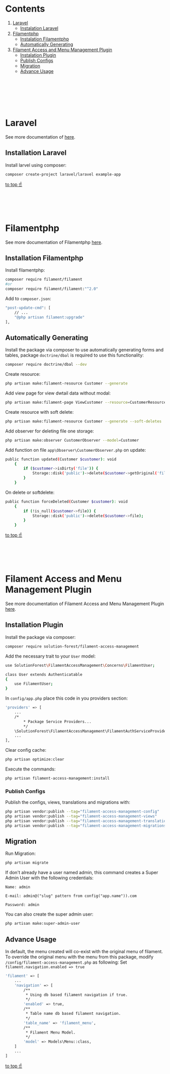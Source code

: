 # Contents

1. [Laravel](#laravel)
    - [Instalation Laravel](#installation-laravel)
2. [Filamentphp](#filamentphp)
    - [Instalation Filamentphp](#installation-filamentphp)
    - [Automatically Generating](#automatically-generating)
3. [Filament Access and Menu Management Plugin](#filament-access-and-menu-management-plugin)
    - [Instalation Plugin](#installation-plugin)
    - [Publish Configs](#publish-configs)
    - [Migration](#migration)
    - [Advance Usage](#advance-usage)

<br>
<br>
<br>
<br>
<br>

# Laravel

See more documentation of [here](https://laravel.com/docs/).

## Installation Laravel

Install larvel using composer:

```bash
composer create-project laravel/laravel example-app
```

[to top ☝️](#contents)
<br>
<br>
<br>
<br>
<br>

# Filamentphp

See more documentation of Filamentphp [here](https://filamentphp.com/docs/).

## Installation Filamentphp

Install filamentphp:

```bash
composer require filament/filament
#or
composer require filament/filament:"^2.0"
```

Add to `composer.json`:

```bash
"post-update-cmd": [
    // ...
    "@php artisan filament:upgrade"
],
```

## Automatically Generating

Install the package via composer to use automatically generating forms and tables, package `doctrine/dbal` is required to use this functionality:

```bash
composer require doctrine/dbal --dev
```

Create resource:

```bash
php artisan make:filament-resource Customer --generate
```

Add view page for view dwtail data without modal:

```bash
php artisan make:filament-page ViewCustomer --resource=CustomerResource --type=ViewRecord
```

Create resource with soft delete:

```bash
php artisan make:filament-resource Customer --generate --soft-deletes
```

Add observer for deleting file one storage:

```bash
php artisan make:observer CustomerObserver --model=Customer
```

Add function on file `app\Observer\CustomerObserver.php` on update:

```bash
public function updated(Customer $customer): void
    {
        if ($customer->isDirty('file')) {
            Storage::disk('public')->delete($customer->getOriginal('file'));
        }
    }
```

On delete or softdelete:

```bash
public function forceDeleted(Customer $customer): void
    {
        if (!is_null($customer->file)) {
            Storage::disk('public')->delete($customer->file);
        }
    }
```

[to top ☝️](#contents)
<br>
<br>
<br>
<br>
<br>

# Filament Access and Menu Management Plugin

See more documentation of Filament Access and Menu Management Plugin [here](https://v2.filamentphp.com/plugins/access-and-menu-management).

## Installation Plugin

Install the package via composer:

```bash
composer require solution-forest/filament-access-management
```

Add the necessary trait to your `User` model:

```bash
use SolutionForest\FilamentAccessManagement\Concerns\FilamentUser;

class User extends Authenticatable
{
    use FilamentUser;
}
```

In `config/app.php` place this code in you providers section:

```bash
'providers' => [
    ...
    /*
        * Package Service Providers...
        */
    \SolutionForest\FilamentAccessManagement\FilamentAuthServiceProvider::class,
    ...
],
```

Clear config cache:

```bash
php artisan optimize:clear
```

Execute the commands:

```bash
php artisan filament-access-management:install
```

### Publish Configs

Publish the configs, views, translations and migrations with:

```bash
php artisan vendor:publish --tag="filament-access-management-config"
php artisan vendor:publish --tag="filament-access-management-views"
php artisan vendor:publish --tag="filament-access-management-translations"
php artisan vendor:publish --tag="filament-access-management-migrations"
```

## Migration

Run Migration:

```bash
php artisan migrate
```

If don't already have a user named admin, this command creates a Super Admin User with the following credentials:

`Name: admin`

`E-mail: admin@("slug" pattern from config("app.name")).com`

`Password: admin`

You can also create the super admin user:

```bash
php artisan make:super-admin-user
```

## Advance Usage

In default, the menu created will co-exist with the original menu of filament. To override the original menu with the menu from this package, modify `/config/filament-access-management.php` as following: Set `filament.navigation.enabled => true`

```bash
'filament' => [
    ...
    'navigation' => [
        /**
         * Using db based filament navigation if true.
         */
        'enabled' => true,
        /**
         * Table name db based filament navigation.
         */
        'table_name' => 'filament_menu',
        /**
         * Filament Menu Model.
         */
        'model' => Models\Menu::class,
    ]
    ...
]
```

[to top ☝️](#contents)
